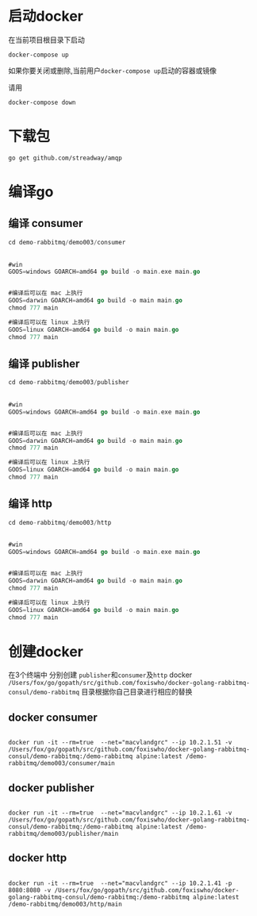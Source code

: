 



# 启动docker
在当前项目根目录下启动
```SHELL
docker-compose up
```


如果你要关闭或删除,当前用户`docker-compose up`启动的容器或镜像

请用
```SHELL
docker-compose down
```

# 下载包
```SHELL
go get github.com/streadway/amqp
```
# 编译go
## 编译 consumer
```go
cd demo-rabbitmq/demo003/consumer
	
	
#win
GOOS=windows GOARCH=amd64 go build -o main.exe main.go


#编译后可以在 mac 上执行
GOOS=darwin GOARCH=amd64 go build -o main main.go
chmod 777 main

#编译后可以在 linux 上执行
GOOS=linux GOARCH=amd64 go build -o main main.go
chmod 777 main
```

## 编译 publisher
```go
cd demo-rabbitmq/demo003/publisher
	
	
#win
GOOS=windows GOARCH=amd64 go build -o main.exe main.go


#编译后可以在 mac 上执行
GOOS=darwin GOARCH=amd64 go build -o main main.go
chmod 777 main

#编译后可以在 linux 上执行
GOOS=linux GOARCH=amd64 go build -o main main.go
chmod 777 main
```

## 编译 http
```go
cd demo-rabbitmq/demo003/http
	
	
#win
GOOS=windows GOARCH=amd64 go build -o main.exe main.go


#编译后可以在 mac 上执行
GOOS=darwin GOARCH=amd64 go build -o main main.go
chmod 777 main

#编译后可以在 linux 上执行
GOOS=linux GOARCH=amd64 go build -o main main.go
chmod 777 main
```

# 创建docker
在3个终端中 分别创建 `publisher`和`consumer`及`http`  docker
`/Users/fox/go/gopath/src/github.com/foxiswho/docker-golang-rabbitmq-consul/demo-rabbitmq` 
目录根据你自己目录进行相应的替换

## docker consumer 
```docker

docker run -it --rm=true  --net="macvlandgrc" --ip 10.2.1.51 -v /Users/fox/go/gopath/src/github.com/foxiswho/docker-golang-rabbitmq-consul/demo-rabbitmq:/demo-rabbitmq alpine:latest /demo-rabbitmq/demo003/consumer/main
```

## docker publisher 
```docker

docker run -it --rm=true  --net="macvlandgrc" --ip 10.2.1.61 -v /Users/fox/go/gopath/src/github.com/foxiswho/docker-golang-rabbitmq-consul/demo-rabbitmq:/demo-rabbitmq alpine:latest /demo-rabbitmq/demo003/publisher/main
```



## docker http 
```docker

docker run -it --rm=true  --net="macvlandgrc" --ip 10.2.1.41 -p 8080:8080 -v /Users/fox/go/gopath/src/github.com/foxiswho/docker-golang-rabbitmq-consul/demo-rabbitmq:/demo-rabbitmq alpine:latest /demo-rabbitmq/demo003/http/main
```